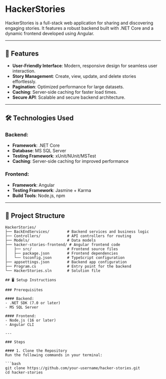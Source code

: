 # HackerStories

HackerStories is a full-stack web application for sharing and discovering engaging stories. It features a robust backend built with .NET Core and a dynamic frontend developed using Angular.

---

## 🚀 Features

- **User-Friendly Interface**: Modern, responsive design for seamless user interaction.
- **Story Management**: Create, view, update, and delete stories effortlessly.
- **Pagination**: Optimized performance for large datasets.
- **Caching**: Server-side caching for faster load times.
- **Secure API**: Scalable and secure backend architecture.

---

## 🛠️ Technologies Used

### Backend:
- **Framework**: .NET Core
- **Database**: MS SQL Server
- **Testing Framework**: xUnit/NUnit/MSTest
- **Caching**: Server-side caching for improved performance

### Frontend:
- **Framework**: Angular
- **Testing Framework**: Jasmine + Karma
- **Build Tools**: Node.js, npm

---

## 📂 Project Structure

```plaintext
HackerStories/
├── BackEndServices/        # Backend services and business logic
├── Controllers/            # API controllers for routing
├── Models/                 # Data models
├── hacker-stories-frontend/ # Angular frontend code
│   ├── src/                # Frontend source files
│   ├── package.json        # Frontend dependencies
│   └── tsconfig.json       # TypeScript configuration
├── appsettings.json        # Backend app configuration
├── Program.cs              # Entry point for the backend
└── HackerStories.sln       # Solution file

## 🖥️ Setup Instructions

### Prerequisites

#### Backend:
- .NET SDK (7.0 or later)
- MS SQL Server

#### Frontend:
- Node.js (16 or later)
- Angular CLI

---

### Steps

#### 1. Clone the Repository
Run the following commands in your terminal:

```bash
git clone https://github.com/your-username/hacker-stories.git
cd hacker-stories
